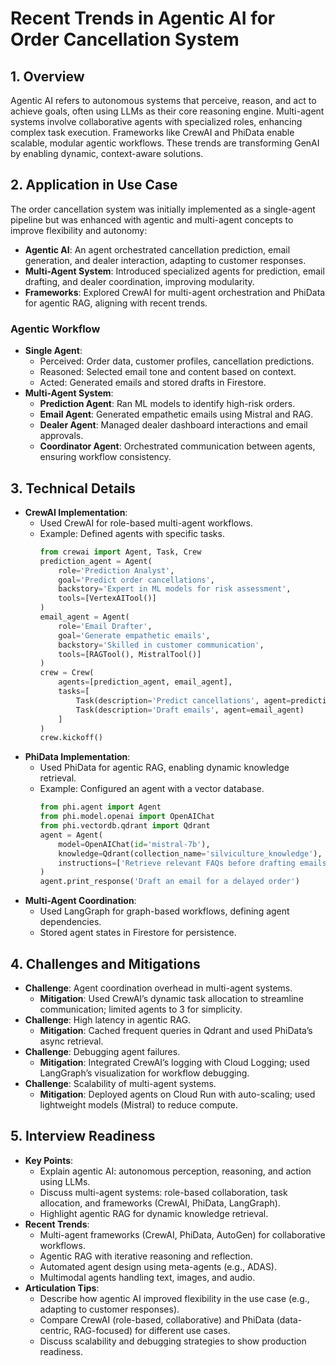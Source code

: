 # Recent Trends in Agentic AI for Order Cancellation System

## 1. Overview
Agentic AI refers to autonomous systems that perceive, reason, and act to achieve goals, often using LLMs as their core reasoning engine. Multi-agent systems involve collaborative agents with specialized roles, enhancing complex task execution. Frameworks like CrewAI and PhiData enable scalable, modular agentic workflows. These trends are transforming GenAI by enabling dynamic, context-aware solutions.

## 2. Application in Use Case
The order cancellation system was initially implemented as a single-agent pipeline but was enhanced with agentic and multi-agent concepts to improve flexibility and autonomy:
- **Agentic AI**: An agent orchestrated cancellation prediction, email generation, and dealer interaction, adapting to customer responses.
- **Multi-Agent System**: Introduced specialized agents for prediction, email drafting, and dealer coordination, improving modularity.
- **Frameworks**: Explored CrewAI for multi-agent orchestration and PhiData for agentic RAG, aligning with recent trends.

### Agentic Workflow
- **Single Agent**:
  - Perceived: Order data, customer profiles, cancellation predictions.
  - Reasoned: Selected email tone and content based on context.
  - Acted: Generated emails and stored drafts in Firestore.
- **Multi-Agent System**:
  - **Prediction Agent**: Ran ML models to identify high-risk orders.
  - **Email Agent**: Generated empathetic emails using Mistral and RAG.
  - **Dealer Agent**: Managed dealer dashboard interactions and email approvals.
  - **Coordinator Agent**: Orchestrated communication between agents, ensuring workflow consistency.

## 3. Technical Details
- **CrewAI Implementation**:
  - Used CrewAI for role-based multi-agent workflows.[](https://www.analyticsvidhya.com/blog/2024/07/ai-agent-frameworks/)
  - Example: Defined agents with specific tasks.
    ```python
    from crewai import Agent, Task, Crew
    prediction_agent = Agent(
        role='Prediction Analyst',
        goal='Predict order cancellations',
        backstory='Expert in ML models for risk assessment',
        tools=[VertexAITool()]
    )
    email_agent = Agent(
        role='Email Drafter',
        goal='Generate empathetic emails',
        backstory='Skilled in customer communication',
        tools=[RAGTool(), MistralTool()]
    )
    crew = Crew(
        agents=[prediction_agent, email_agent],
        tasks=[
            Task(description='Predict cancellations', agent=prediction_agent),
            Task(description='Draft emails', agent=email_agent)
        ]
    )
    crew.kickoff()
    ```
- **PhiData Implementation**:
  - Used PhiData for agentic RAG, enabling dynamic knowledge retrieval.[](https://docs.phidata.com/agents)
  - Example: Configured an agent with a vector database.
    ```python
    from phi.agent import Agent
    from phi.model.openai import OpenAIChat
    from phi.vectordb.qdrant import Qdrant
    agent = Agent(
        model=OpenAIChat(id='mistral-7b'),
        knowledge=Qdrant(collection_name='silviculture_knowledge'),
        instructions=['Retrieve relevant FAQs before drafting emails']
    )
    agent.print_response('Draft an email for a delayed order')
    ```
- **Multi-Agent Coordination**:
  - Used LangGraph for graph-based workflows, defining agent dependencies.[](https://blog.premai.io/open-source-agentic-frameworks-langgraph-vs-crewai-more/)
  - Stored agent states in Firestore for persistence.

## 4. Challenges and Mitigations
- **Challenge**: Agent coordination overhead in multi-agent systems.
  - **Mitigation**: Used CrewAI’s dynamic task allocation to streamline communication; limited agents to 3 for simplicity.
- **Challenge**: High latency in agentic RAG.
  - **Mitigation**: Cached frequent queries in Qdrant and used PhiData’s async retrieval.[](https://docs.phidata.com/agents)
- **Challenge**: Debugging agent failures.
  - **Mitigation**: Integrated CrewAI’s logging with Cloud Logging; used LangGraph’s visualization for workflow debugging.
- **Challenge**: Scalability of multi-agent systems.
  - **Mitigation**: Deployed agents on Cloud Run with auto-scaling; used lightweight models (Mistral) to reduce compute.

## 5. Interview Readiness
- **Key Points**:
  - Explain agentic AI: autonomous perception, reasoning, and action using LLMs.[](https://www.getzep.com/ai-agents/introduction-to-ai-agents)
  - Discuss multi-agent systems: role-based collaboration, task allocation, and frameworks (CrewAI, PhiData, LangGraph).[](https://blog.premai.io/open-source-agentic-frameworks-langgraph-vs-crewai-more/)
  - Highlight agentic RAG for dynamic knowledge retrieval.[](https://www.analyticsvidhya.com/blog/2024/12/agentic-rag-with-phidata/)
- **Recent Trends**:
  - Multi-agent frameworks (CrewAI, PhiData, AutoGen) for collaborative workflows.[](https://www.analyticsvidhya.com/blog/2024/07/ai-agent-frameworks/)
  - Agentic RAG with iterative reasoning and reflection.[](https://aman.ai/primers/ai/agents/)
  - Automated agent design using meta-agents (e.g., ADAS).[](https://blog.premai.io/open-source-agentic-frameworks-langgraph-vs-crewai-more/)
  - Multimodal agents handling text, images, and audio.[](https://www.analyticsvidhya.com/agenticaipioneer/)
- **Articulation Tips**:
  - Describe how agentic AI improved flexibility in the use case (e.g., adapting to customer responses).
  - Compare CrewAI (role-based, collaborative) and PhiData (data-centric, RAG-focused) for different use cases.
  - Discuss scalability and debugging strategies to show production readiness.
